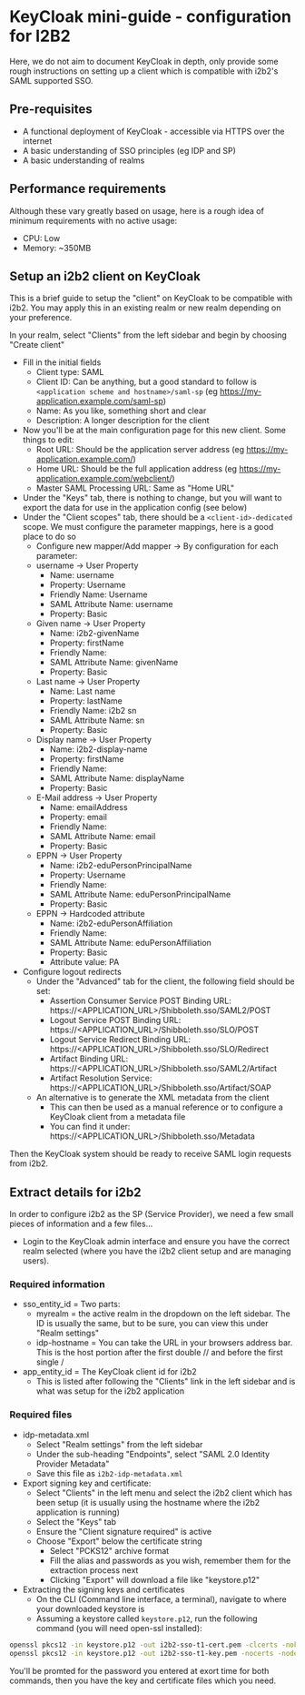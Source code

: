# KeyCloak mini-guide - configuration for I2B2
Here, we do not aim to document KeyCloak in depth, only provide some rough instructions on setting up a client which is compatible with i2b2's SAML supported SSO.

## Pre-requisites
* A functional deployment of KeyCloak - accessible via HTTPS over the internet
* A basic understanding of SSO principles (eg IDP and SP)
* A basic understanding of realms

## Performance requirements
Although these vary greatly based on usage, here is a rough idea of minimum requirements with no active usage:
* CPU: Low
* Memory: ~350MB

## Setup an i2b2 client on KeyCloak
This is a brief guide to setup the "client" on KeyCloak to be compatible with i2b2. You may apply this in an existing realm or new realm depending on your preference.

In your realm, select "Clients" from the left sidebar and begin by choosing "Create client"
* Fill in the initial fields
    * Client type: SAML
    * Client ID: Can be anything, but a good standard to follow is `<application scheme and hostname>/saml-sp` (eg https://my-application.example.com/saml-sp)
    * Name: As you like, something short and clear
    * Description: A longer description for the client
* Now you'll be at the main configuration page for this new client. Some things to edit:
    * Root URL: Should be the application server address (eg https://my-application.example.com/)
    * Home URL: Should be the full application address (eg https://my-application.example.com/webclient/)
    * Master SAML Processing URL: Same as "Home URL"
* Under the "Keys" tab, there is nothing to change, but you will want to export the data for use in the application config (see below)
* Under the "Client scopes" tab, there should be a `<client-id>-dedicated` scope. We must configure the parameter mappings, here is a good place to do so
    * Configure new mapper/Add mapper -> By configuration for each parameter:
    * username -> User Property
        * Name: username
        * Property: Username
        * Friendly Name: Username
        * SAML Attribute Name: username
        * Property: Basic
    * Given name -> User Property
        * Name: i2b2-givenName
        * Property: firstName
        * Friendly Name: 
        * SAML Attribute Name: givenName
        * Property: Basic
    * Last name -> User Property
        * Name: Last name
        * Property: lastName
        * Friendly Name: i2b2 sn 
        * SAML Attribute Name: sn
        * Property: Basic
    * Display name -> User Property
        * Name: i2b2-display-name
        * Property: firstName
        * Friendly Name: 
        * SAML Attribute Name: displayName
        * Property: Basic
    * E-Mail address -> User Property
        * Name: emailAddress
        * Property: email
        * Friendly Name: 
        * SAML Attribute Name: email
        * Property: Basic
    * EPPN -> User Property
        * Name: i2b2-eduPersonPrincipalName
        * Property: Username
        * Friendly Name: 
        * SAML Attribute Name: eduPersonPrincipalName
        * Property: Basic
    * EPPN -> Hardcoded attribute
        * Name: i2b2-eduPersonAffiliation
        * Friendly Name: 
        * SAML Attribute Name: eduPersonAffiliation
        * Property: Basic
        * Attribute value: PA
* Configure logout redirects
    * Under the "Advanced" tab for the client, the following field should be set:
        * Assertion Consumer Service POST Binding URL: https://<APPLICATION_URL>/Shibboleth.sso/SAML2/POST
        * Logout Service POST Binding URL: https://<APPLICATION_URL>/Shibboleth.sso/SLO/POST
        * Logout Service Redirect Binding URL: https://<APPLICATION_URL>/Shibboleth.sso/SLO/Redirect
        * Artifact Binding URL: https://<APPLICATION_URL>/Shibboleth.sso/SAML2/Artifact
        * Artifact Resolution Service: https://<APPLICATION_URL>/Shibboleth.sso/Artifact/SOAP
    * An alternative is to generate the XML metadata from the client
        * This can then be used as a manual reference or to configure a KeyCloak client from a metadata file
        * You can find it under: https://<APPLICATION_URL>/Shibboleth.sso/Metadata

Then the KeyCloak system should be ready to receive SAML login requests from i2b2.

## Extract details for i2b2
In order to configure i2b2 as the SP (Service Provider), we need a few small pieces of information and a few files...

* Login to the KeyCloak admin interface and ensure you have the correct realm selected (where you have the i2b2 client setup and are managing users).

### Required information
* sso_entity_id = Two parts:
    * myrealm = the active realm in the dropdown on the left sidebar. The ID is usually the same, but to be sure, you can view this under "Realm settings"
    * idp-hostname = You can take the URL in your browsers address bar. This is the host portion after the first double // and before the first single /
* app_entity_id = The KeyCloak client id for i2b2
    * This is listed after following the "Clients" link in the left sidebar and is what was setup for the i2b2 application

### Required files
* idp-metadata.xml
    * Select "Realm settings" from the left sidebar
    * Under the sub-heading "Endpoints", select "SAML 2.0 Identity Provider Metadata"
    * Save this file as `i2b2-idp-metadata.xml`
* Export signing key and certificate:
    * Select "Clients" in the left menu and select the i2b2 client which has been setup (it is usually using the hostname where the i2b2 application is running)
    * Select the "Keys" tab
    * Ensure the "Client signature required" is active
    * Choose "Export" below the certificate string
        * Select "PCKS12" archive format
        * Fill the alias and passwords as you wish, remember them for the extraction process next
        * Clicking "Export" will download a file like "keystore.p12"
* Extracting the signing keys and certificates
    * On the CLI (Command line interface, a terminal), navigate to where your downloaded keystore is
    * Assuming a keystore called `keystore.p12`, run the following command (you will need open-ssl installed):
```sh
openssl pkcs12 -in keystore.p12 -out i2b2-sso-t1-cert.pem -clcerts -nokeys
openssl pkcs12 -in keystore.p12 -out i2b2-sso-t1-key.pem -nocerts -nodes
```
You'll be promted for the password you entered at exort time for both commands, then you have the key and certificate files which you need.
